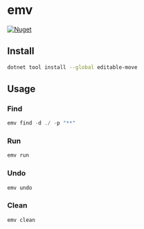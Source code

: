 # emv

[![Nuget](https://img.shields.io/nuget/v/emv)](https://www.nuget.org/packages/emv)

## Install

```sh
dotnet tool install --global editable-move
```

## Usage

### Find

```cs
emv find -d ./ -p "**"
```

### Run

```cs
emv run
```

### Undo

```cs
emv undo
```

### Clean

```cs
emv clean
```
